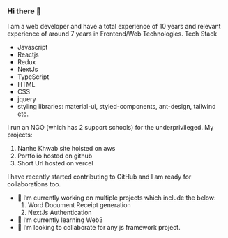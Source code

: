 ### Hi there 👋
I am a web developer and have a total experience of 10 years and relevant experience of around 7 years in Frontend/Web Technologies.
Tech Stack
 - Javascript
 - Reactjs
 - Redux
 - NextJs
 - TypeScript
 - HTML
 - CSS
 - jquery
 - styling libraries: material-ui, styled-components, ant-design, tailwind etc.

I run an NGO (which has 2 support schools) for the underprivileged. My projects:
1. Nanhe Khwab site hoisted on aws
2. Portfolio hosted on github
3. Short Url hosted on vercel

I have recently started contributing to GitHub and I am ready for collaborations too.
- 🔭 I’m currently working on multiple projects which include the below:
   1. Word Document Receipt generation
   2. NextJs Authentication 
- 🌱 I’m currently learning Web3
- 🤝 I’m looking to collaborate for any js framework project.

<!--
**priyasharma27021992/priyasharma27021992** is a ✨ _special_ ✨ repository because its `README.md` (this file) appears on your GitHub profile.

Here are some ideas to get you started:

- 🔭 I’m currently working on ...
- 🌱 I’m currently learning ...
- 👯 I’m looking to collaborate on ...
- 🤔 I’m looking for help with ...
- 💬 Ask me about ...
- 📫 How to reach me: ...
- 😄 Pronouns: ...
- ⚡ Fun fact: ...
-->
